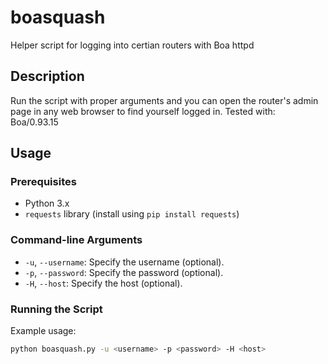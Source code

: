 # boasquash

Helper script for logging into certian routers with Boa httpd

## Description

Run the script with proper arguments and you can open the router's admin page in any web browser to find yourself logged in.
Tested with:
Boa/0.93.15

## Usage

### Prerequisites

- Python 3.x
- `requests` library (install using `pip install requests`)

### Command-line Arguments

- `-u`, `--username`: Specify the username (optional).
- `-p`, `--password`: Specify the password (optional).
- `-H`, `--host`: Specify the host (optional).

### Running the Script

Example usage:

```bash
python boasquash.py -u <username> -p <password> -H <host>

